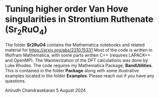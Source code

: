 # Tuning higher order Van Hove singularities in Strontium Ruthenate (Sr<sub>2</sub>RuO<sub>4</sub>)
The folder **Sr2RuO4** contains the Mathematica notebooks and related material for https://arxiv.org/abs/2310.15331
Most of the code is written in Wolfram Mathematica, with some parts written C++ (requires LAPACK++ and OpenMP).
The Wannierization of the DFT calculations was done by Luke Rhodes. The code requires my Mathematica Package, **BandUtilities**. This is contained in the folder **Package** along with some illustrative examples located in the folder **Examples**. 
Please reach out if you have any questions.

Anirudh Chandrasekaran
5 August 2024
